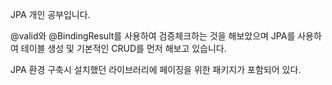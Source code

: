 JPA 개인 공부입니다.


@valid와 @BindingResult를 사용하여 검증체크하는 것을 해보았으며 JPA를 사용하여 테이블 생성 및 기본적인 CRUD를 먼저 해보고 있습니다.

JPA 환경 구축시 설치했던 라이브러리에 페이징을 위한 패키지가 포함되어 있다.
